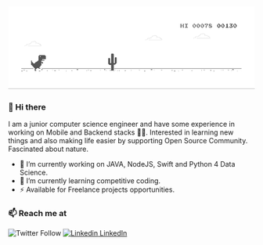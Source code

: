 ![image](https://github.com/Abdulhalik/Abdulhalik/blob/master/dino.gif)

### 👋 Hi there 
I am a junior computer science engineer and have some experience in working on Mobile and Backend stacks 👨‍💻. Interested in learning new things and also making life easier by supporting Open Source Community. Fascinated about nature.


- 🔭 I’m currently working on JAVA, NodeJS, Swift and Python 4 Data Science.
- 🌱 I’m currently learning competitive coding.
- ⚡  Available for Freelance projects opportunities.

### 📫 Reach me at 
![Twitter Follow](https://img.shields.io/twitter/follow/halukkorkmazz?style=social)
[![Linkedin](https://i.stack.imgur.com/gVE0j.png) LinkedIn](https://www.linkedin.com/in/Abdulhalik/)



<!--
**Abdulhalik/Abdulhalik** is a ✨ _special_ ✨ repository because its `README.md` (this file) appears on your GitHub profile.

Here are some ideas to get you started:

- 🔭 I’m currently working on ...
- 🌱 I’m currently learning ...
- 👯 I’m looking to collaborate on ...
- 🤔 I’m looking for help with ...
- 💬 Ask me about ...
- 📫 How to reach me: ...
- 😄 Pronouns: ...
- ⚡ Fun fact: ...
- 👋 Hi there: ...
-->
